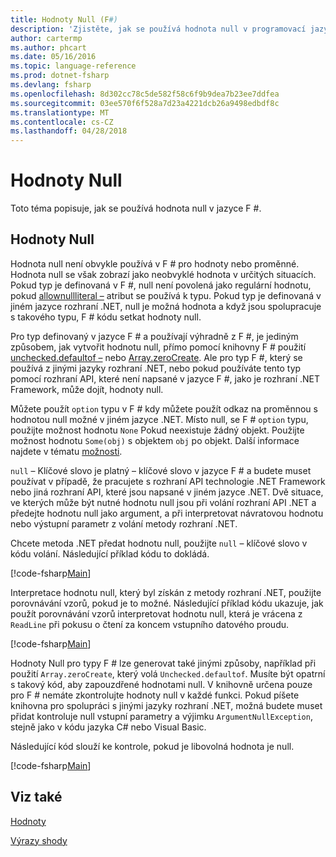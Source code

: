 ```yaml
---
title: Hodnoty Null (F#)
description: 'Zjistěte, jak se používá hodnota null v programovací jazyk F #.'
author: cartermp
ms.author: phcart
ms.date: 05/16/2016
ms.topic: language-reference
ms.prod: dotnet-fsharp
ms.devlang: fsharp
ms.openlocfilehash: 8d302cc78c5de582f58c6f9b9dea7b23ee7ddfea
ms.sourcegitcommit: 03ee570f6f528a7d23a4221dcb26a9498edbdf8c
ms.translationtype: MT
ms.contentlocale: cs-CZ
ms.lasthandoff: 04/28/2018
---
```

# <a name="null-values"></a>Hodnoty Null

Toto téma popisuje, jak se používá hodnota null v jazyce F #.


## <a name="null-value"></a>Hodnoty Null
Hodnota null není obvykle používá v F # pro hodnoty nebo proměnné. Hodnota null se však zobrazí jako neobvyklé hodnota v určitých situacích. Pokud typ je definovaná v F #, null není povolená jako regulární hodnotu, pokud [allownullliteral –](https://msdn.microsoft.com/library/4f315196-f444-4cca-ba07-1176ff71eb0f) atribut se používá k typu. Pokud typ je definovaná v jiném jazyce rozhraní .NET, null je možná hodnota a když jsou spolupracuje s takového typu, F # kódu setkat hodnoty null.

Pro typ definovaný v jazyce F # a používají výhradně z F #, je jediným způsobem, jak vytvořit hodnotu null, přímo pomocí knihovny F # použití [unchecked.defaultof –](https://msdn.microsoft.com/library/9ff97f2a-1bd4-4f4c-afbe-5886a74ab977) nebo [Array.zeroCreate](https://msdn.microsoft.com/library/fa5b8e7a-1b5b-411c-8622-b58d7a14d3b2). Ale pro typ F #, který se používá z jinými jazyky rozhraní .NET, nebo pokud používáte tento typ pomocí rozhraní API, které není napsané v jazyce F #, jako je rozhraní .NET Framework, může dojít, hodnoty null.

Můžete použít `option` typu v F # kdy můžete použít odkaz na proměnnou s hodnotou null možné v jiném jazyce .NET. Místo null, se F # `option` typu, použijte možnost hodnotu `None` Pokud neexistuje žádný objekt. Použijte možnost hodnotu `Some(obj)` s objektem `obj` po objekt. Další informace najdete v tématu [možnosti](../options.md).

`null` – Klíčové slovo je platný – klíčové slovo v jazyce F # a budete muset používat v případě, že pracujete s rozhraní API technologie .NET Framework nebo jiná rozhraní API, které jsou napsané v jiném jazyce .NET. Dvě situace, ve kterých může být nutné hodnotu null jsou při volání rozhraní API .NET a předejte hodnotu null jako argument, a při interpretovat návratovou hodnotu nebo výstupní parametr z volání metody rozhraní .NET.

Chcete metoda .NET předat hodnotu null, použijte `null` – klíčové slovo v kódu volání. Následující příklad kódu to dokládá.

[!code-fsharp[Main](../../../../samples/snippets/fsharp/lang-ref-1/snippet701.fs)]

Interpretace hodnotu null, který byl získán z metody rozhraní .NET, použijte porovnávání vzorů, pokud je to možné. Následující příklad kódu ukazuje, jak použít porovnávání vzorů interpretovat hodnotu null, která je vrácena z `ReadLine` při pokusu o čtení za koncem vstupního datového proudu.

[!code-fsharp[Main](../../../../samples/snippets/fsharp/lang-ref-1/snippet702.fs)]

Hodnoty Null pro typy F # lze generovat také jinými způsoby, například při použití `Array.zeroCreate`, který volá `Unchecked.defaultof`. Musíte být opatrní s takový kód, aby zapouzdřené hodnotami null. V knihovně určena pouze pro F # nemáte zkontrolujte hodnoty null v každé funkci. Pokud píšete knihovna pro spolupráci s jinými jazyky rozhraní .NET, možná budete muset přidat kontroluje null vstupní parametry a výjimku `ArgumentNullException`, stejně jako v kódu jazyka C# nebo Visual Basic.

Následující kód slouží ke kontrole, pokud je libovolná hodnota je null.

[!code-fsharp[Main](../../../../samples/snippets/fsharp/lang-ref-1/snippet703.fs)]

## <a name="see-also"></a>Viz také
[Hodnoty](index.md)

[Výrazy shody](../match-expressions.md)
